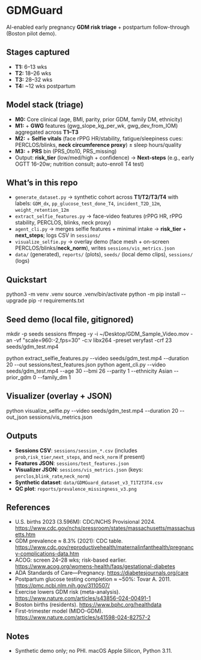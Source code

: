 # GDMGuard

AI-enabled early pregnancy **GDM risk triage** + postpartum follow-through (Boston pilot demo).

## Stages captured
- **T1:** 6–13 wks
- **T2:** 18–26 wks
- **T3:** 28–32 wks
- **T4:** ~12 wks postpartum

## Model stack (triage)
- **M0:** Core clinical (age, BMI, parity, prior GDM, family DM, ethnicity)
- **M1:** + **GWG** features (gwg_slope_kg_per_wk, gwg_dev_from_IOM) aggregated across **T1–T3**
- **M2:** + **Selfie vitals** (face rPPG HR/stability, fatigue/sleepiness cues: PERCLOS/blinks, **neck circumference proxy**) ± sleep hours/quality
- **M3:** + **PRS** bin (PRS_0to10, PRS_missing)
- Output: **risk_tier** (low/med/high + confidence) → **Next-steps** (e.g., early OGTT 16–20w; nutrition consult; auto-enroll T4 test)

## What’s in this repo
- `generate_dataset.py` → synthetic cohort across **T1/T2/T3/T4** with labels: `GDM_dx`, `pp_glucose_test_done_T4`, `incident_T2D_12m`, `weight_retention_12m`
- `extract_selfie_features.py` → face-video features (rPPG HR, rPPG stability, PERCLOS, blinks, neck proxy)
- `agent_cli.py` → merges selfie features + minimal intake → **risk_tier** + **next_steps**; logs CSV in `sessions/`
- `visualize_selfie.py` → overlay demo (face mesh + on-screen PERCLOS/blinks/**neck_norm**), writes `sessions/vis_metrics.json`
- `data/` (generated), `reports/` (plots), `seeds/` (local demo clips), `sessions/` (logs)

## Quickstart
python3 -m venv .venv
source .venv/bin/activate
python -m pip install --upgrade pip -r requirements.txt

## Seed demo (local file, gitignored)
mkdir -p seeds sessions
ffmpeg -y -i ~/Desktop/GDM_Sample_Video.mov -an -vf "scale=960:-2,fps=30" -c:v libx264 -preset veryfast -crf 23 seeds/gdm_test.mp4

python extract_selfie_features.py --video seeds/gdm_test.mp4 --duration 20 --out sessions/test_features.json
python agent_cli.py --video seeds/gdm_test.mp4 --age 30 --bmi 26 --parity 1 --ethnicity Asian --prior_gdm 0 --family_dm 1

## Visualizer (overlay + JSON)
python visualize_selfie.py --video seeds/gdm_test.mp4 --duration 20 --out_json sessions/vis_metrics.json

## Outputs
- **Sessions CSV**: `sessions/session_*.csv` (includes `prob`,`risk_tier`,`next_steps`, and `neck_norm` if present)
- **Features JSON**: `sessions/test_features.json`
- **Visualizer JSON**: `sessions/vis_metrics.json` (keys: `perclos`,`blink_rate`,`neck_norm`)
- **Synthetic dataset**: `data/GDMGuard_dataset_v3_T1T2T3T4.csv`
- **QC plot**: `reports/prevalence_missingness_v3.png`

## References
- U.S. births 2023 (3.596M): CDC/NCHS Provisional 2024. https://www.cdc.gov/nchs/pressroom/states/massachusetts/massachusetts.htm
- GDM prevalence ≈ 8.3% (2021): CDC table. https://www.cdc.gov/reproductivehealth/maternalinfanthealth/pregnancy-complications-data.htm
- ACOG: screen 24–28 wks; risk-based earlier. https://www.acog.org/womens-health/faqs/gestational-diabetes
- ADA Standards of Care—Pregnancy. https://diabetesjournals.org/care
- Postpartum glucose testing completion ≈ ~50%: Tovar A. 2011. https://pmc.ncbi.nlm.nih.gov/3110507/
- Exercise lowers GDM risk (meta-analysis). https://www.nature.com/articles/s43856-024-00491-1
- Boston births (residents). https://www.bphc.org/healthdata
- First-trimester model (MIDO-GDM). https://www.nature.com/articles/s41598-024-82757-2

## Notes
- Synthetic demo only; no PHI. macOS Apple Silicon, Python 3.11.
